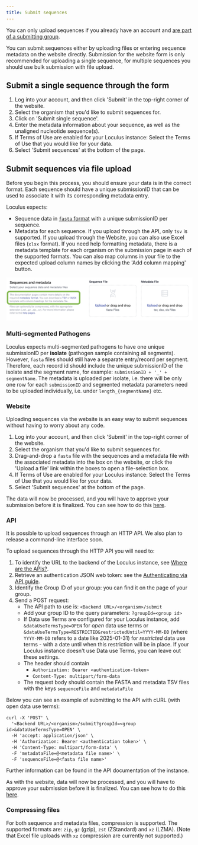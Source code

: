 ```yaml
---
title: Submit sequences
---
```


You can only upload sequences if you already have an account and [are part of a submitting group](../create-manage-groups/).

You can submit sequences either by uploading files or entering sequence metadata on the website directly.
Submission for the website form is only recommended for uploading a single sequence, for multiple sequences you should use bulk submission with file upload.

## Submit a single sequence through the form

1. Log into your account, and then click 'Submit' in the top-right corner of the website.
2. Select the organism that you'd like to submit sequences for.
3. Click on 'Submit single sequence'.
4. Enter the metadata information about your sequence, as well as the unaligned nucleotide sequence(s).
5. If Terms of Use are enabled for your Loculus instance: Select the Terms of Use that you would like for your data.
6. Select 'Submit sequences' at the bottom of the page.

## Submit sequences via file upload

Before you begin this process, you should ensure your data is in the correct format. Each sequence should have a unique submissionID that can be used to associate it with its corresponding metadata entry.

Loculus expects:

- Sequence data in [`fasta` format](../../reference/fasta-format) with a unique submissionID per sequence.
- Metadata for each sequence. If you upload through the API, only `tsv` is supported. If you upload through the Website, you can also use Excel files (`xlsx` format). If you need help formatting metadata, there is a metadata template for each organism on the submission page in each of the supported formats. You can also map columns in your file to the expected upload column names by clicking the 'Add column mapping' button.

![Metadata template.](../../../assets/MetadataTemplate.png)

### Multi-segmented Pathogens

Loculus expects multi-segmented pathogens to have one unique submissionID per **isolate** (pathogen sample containing all segments). However, `fasta` files should still have a separate entry/record per segment. Therefore, each record id should include the unique submissionID of the isolate and the segment name, for example: `submissionID + '_' + segmentName`. The metadata is uploaded per isolate, i.e. there will be only one row for each `submissionID` and segmented metadata parameters need to be uploaded individually, i.e. under `length_{segmentName}` etc.

### Website

Uploading sequences via the website is an easy way to submit sequences without having to worry about any code.

1. Log into your account, and then click 'Submit' in the top-right corner of the website.
2. Select the organism that you'd like to submit sequences for.
3. Drag-and-drop a `fasta` file with the sequences and a metadata file with the associated metadata into the box on the website, or click the 'Upload a file' link within the boxes to open a file-selection box.
4. If Terms of Use are enabled for your Loculus instance: Select the Terms of Use that you would like for your data.
5. Select 'Submit sequences' at the bottom of the page.

The data will now be processed, and you will have to approve your submission before it is finalized. You can see how to do this [here](../approve-submissions/).

### API

It is possible to upload sequences through an HTTP API. We also plan to release a command-line interface soon.

To upload sequences through the HTTP API you will need to:

1. To identify the URL to the backend of the Loculus instance, see [Where are the APIs?](../../introduction/api-overview/#where-are-the-apis).
2. Retrieve an authentication JSON web token: see the [Authenticating via API guide](../authenticate-via-api/).
3. Identify the Group ID of your group: you can find it on the page of your group.
4. Send a POST request:
   - The API path to use is: `<Backend URL>/<organism>/submit`
   - Add your group ID to the query parameters: `?groupId=<group id>`
   - If Data use Terms are configured for your Loculus instance, add `&dataUseTermsType=OPEN` for _open_ data use terms or `&dataUseTermsType=RESTRICTED&restrictedUntil=YYYY-MM-DD` (where `YYYY-MM-DD` refers to a date like 2025-01-31) for _restricted_ data use terms - with a date until when this restriction will be in place. If your Loculus instance doesn't use Data use Terms, you can leave out these settings.
   - The header should contain
     - `Authorization: Bearer <authentication-token>`
     - `Content-Type: multipart/form-data`
   - The request body should contain the FASTA and metadata TSV files with the keys `sequenceFile` and `metadataFile`

Below you can see an example of submitting to the API with cURL (with open data use terms):

```
curl -X 'POST' \
  '<Backend URL>/<organism>/submit?groupId=<group id>&dataUseTermsType=OPEN' \
  -H 'accept: application/json' \
  -H 'Authorization: Bearer <authentication token>' \
  -H 'Content-Type: multipart/form-data' \
  -F 'metadataFile=@<metadata file name>' \
  -F 'sequenceFile=@<fasta file name>'
```

Further information can be found in the API documentation of the instance.

As with the website, data will now be processed, and you will have to approve your submission before it is finalized. You can see how to do this [here](../approve-submissions/).

### Compressing files

For both sequence and metadata files, compression is supported. The supported formats are: `zip`, `gz` (gzip), `zst` (ZStandard) and `xz` (LZMA). (Note that Excel file uploads with `xz` compression are currently not supported.)
